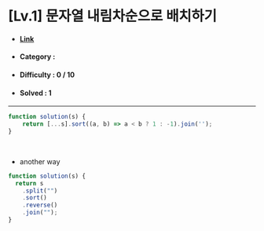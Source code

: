 # [Lv.1] 문자열 내림차순으로 배치하기 
* #### [Link](https://school.programmers.co.kr/learn/courses/30/lessons/12917)
* #### Category : 
* #### Difficulty : 0 / 10  
* #### Solved : 1

<hr />

```js
function solution(s) {
    return [...s].sort((a, b) => a < b ? 1 : -1).join('');
}
```

<br />

* another way
```js
function solution(s) {
  return s
    .split("")
    .sort()
    .reverse()
    .join("");
}
```